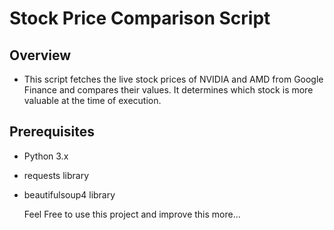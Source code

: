 # Stock Price Comparison Script

## Overview
- This script fetches the live stock prices of NVIDIA and AMD from Google Finance and compares their values. It determines which stock is more valuable at the time of execution.

## Prerequisites
- Python 3.x
- requests library
- beautifulsoup4 library

  Feel Free to use this project and improve this more... 
